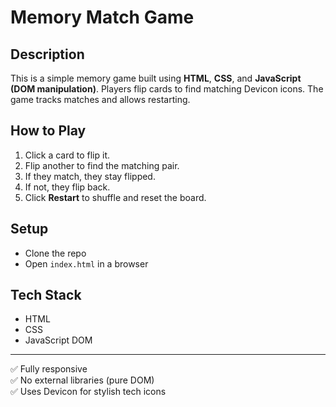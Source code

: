 # Memory Match Game

##  Description
This is a simple memory game built using **HTML**, **CSS**, and **JavaScript (DOM manipulation)**. Players flip cards to find matching Devicon icons. The game tracks matches and allows restarting.
##  How to Play
1. Click a card to flip it.
2. Flip another to find the matching pair.
3. If they match, they stay flipped.
4. If not, they flip back.
5. Click **Restart** to shuffle and reset the board.
##  Setup
- Clone the repo
- Open `index.html` in a browser

##  Tech Stack
- HTML
- CSS
- JavaScript DOM

---

✅ Fully responsive  
✅ No external libraries (pure DOM)  
✅ Uses Devicon for stylish tech icons
